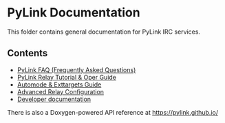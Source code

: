 # PyLink Documentation

This folder contains general documentation for PyLink IRC services.

## Contents

- [PyLink FAQ (Frequently Asked Questions)](faq.md)
- [PyLink Relay Tutorial & Oper Guide](pylink-opers.md)
- [Automode & Exttargets Guide](automode.md)
- [Advanced Relay Configuration](advanced-relay-config.md)
- [Developer documentation](technical/)

There is also a Doxygen-powered API reference at https://pylink.github.io/
